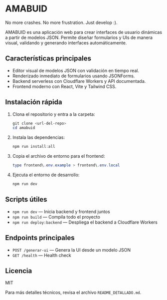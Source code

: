 # AMABUID

No more crashes. No more frustration. Just develop :).


AMABUID es una aplicación web para crear interfaces de usuario dinámicas a partir de modelos JSON. Permite diseñar formularios y UIs de manera visual, validando y generando interfaces automáticamente.

## Características principales
- Editor visual de modelos JSON con validación en tiempo real.
- Renderizado inmediato de formularios usando JSONForms.
- Backend serverless con Cloudflare Workers y API documentada.
- Frontend moderno con React, Vite y Tailwind CSS.

## Instalación rápida
1. Clona el repositorio y entra a la carpeta:
   ```powershell
   git clone <url-del-repo>
   cd amabuid
   ```
2. Instala las dependencias:
   ```powershell
   npm run install:all
   ```
3. Copia el archivo de entorno para el frontend:
   ```powershell
   type frontend\.env.example > frontend\.env.local
   ```
4. Ejecuta el entorno de desarrollo:
   ```powershell
   npm run dev
   ```

## Scripts útiles
- `npm run dev` — Inicia backend y frontend juntos
- `npm run build` — Compila todo el proyecto
- `npm run deploy:backend` — Despliega el backend a Cloudflare Workers

## Endpoints principales
- `POST /generar-ui` — Genera la UI desde un modelo JSON
- `GET /health` — Health check

## Licencia
MIT

Para más detalles técnicos, revisa el archivo `README_DETALLADO.md`.
